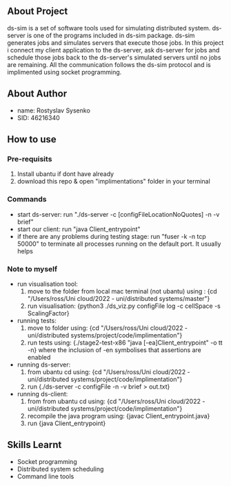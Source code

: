 ## About Project
ds-sim is a set of software tools used for simulating distributed system. ds-server is one of the programs included in ds-sim package. ds-sim generates jobs and simulates servers that execute those jobs. In this project i connect my client application to the ds-server, ask ds-server for jobs and schedule those jobs back to the ds-server's simulated servers until no jobs are remaining. All the communication follows the ds-sim protocol and is implimented using socket programming.

## About Author
- name: Rostyslav Sysenko
- SID: 46216340

## How to use
### Pre-requisits
1. Install ubantu if dont have already
2. download this repo & open "implimentations" folder in your terminal

### Commands
- start ds-server: run "./ds-server -c [configFileLocationNoQuotes] -n -v brief" 
- start our client: run "java Client_entrypoint"
- if there are any problems during testing stage: run "fuser -k -n tcp 50000" to terminate all processes running on the default port. It usually helps

### Note to myself
- run visualisation tool:
  1. move to the folder from local mac terminal (not ubantu) using : {cd "/Users/ross/Uni cloud/2022 - uni/distributed systems/master"}
  2. run visualisation: {python3 ./ds_viz.py configFile log -c cellSpace -s ScalingFactor}
- running tests:
  1. move to folder using: {cd "/Users/ross/Uni cloud/2022 - uni/distributed systems/project/code/implimentation"}
  2. run tests using: {./stage2-test-x86 "java [-ea]Client_entrypoint" -o tt -n} where the inclusion of -en symbolises that assertions are enabled
- running ds-server:
  1. from ubantu cd using: {cd "/Users/ross/Uni cloud/2022 - uni/distributed systems/project/code/implimentation"}
  1. run {./ds-server -c configFile -n -v brief > out.txt}
- running ds-client:
  1. from from ubantu cd using: {cd "/Users/ross/Uni cloud/2022 - uni/distributed systems/project/code/implimentation"}
  2. recompile the java program using: {javac Client_entrypoint.java}
  3. run {java Client_entrypoint}

## Skills Learnt
- Socket programming
- Distributed system scheduling
- Command line tools
